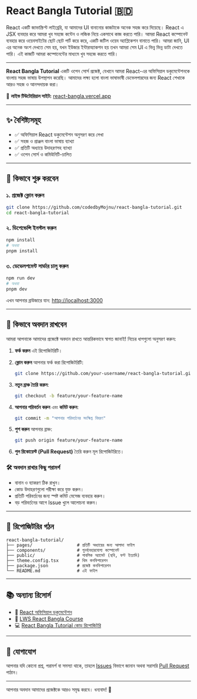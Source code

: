# React Bangla Tutorial 🇧🇩

React একটি জাভাস্ক্রিপ্ট লাইব্রেরি, যা আমাদের UI বানানোর কাজটাকে অনেক সহজ করে দিয়েছে। React এ JSX ব্যবহার করে আমরা খুব সহজে কন্টেন ও লজিক নিয়ে একসাথে কাজ করতে পারি। আমরা React কম্পোনেন্ট ব্যবহার করে ওয়েবসাইটের ছোট ছোট পার্ট করে করে, একটি জটিল ওয়েব অ্যাপ্লিকেশন বানাতে পারি। আমরা জানি, UI এর অনেক অংশ দেখতে সেম হয়, যখন ইউজার ইন্টারঅ্যাকশন হয় তখন আমরা সেম UI এ ভিন্ন ভিন্ন ডাটা দেখতে পারি। এই কাজটি আমরা কম্পোনেন্টের মাধ্যমে খুব সহজে করতে পারি।

---

**React Bangla Tutorial** একটি ওপেন সোর্স প্রজেক্ট, যেখানে আমরা React-এর অফিসিয়াল ডকুমেন্টেশনকে বাংলায় সহজ ভাষায় উপস্থাপন করেছি। আমাদের লক্ষ্য হলো বাংলা ভাষাভাষী ডেভেলপারদের জন্য React শেখাকে আরও সহজ ও আনন্দদায়ক করা।

📘 **লাইভ টিউটোরিয়াল সাইট:** [react-bangla.vercel.app](https://react-bangla.vercel.app)

<hr/>

## ✨ বৈশিষ্ট্যসমূহ

- ✅ অফিসিয়াল React ডকুমেন্টেশন অনুসরণ করে লেখা
- ✅ সহজ ও প্রাঞ্জল বাংলা ভাষায় ব্যাখ্যা
- ✅ প্রতিটি অধ্যায়ে উদাহরণসহ ব্যাখ্যা
- ✅ ওপেন সোর্স ও কমিউনিটি-চালিত

<hr/>

## 🚀 কিভাবে শুরু করবেন

### ১. প্রজেক্ট ক্লোন করুন

```bash
git clone https://github.com/codedbyMojnu/react-bangla-tutorial.git
cd react-bangla-tutorial
```

### ২. ডিপেন্ডেন্সি ইনস্টল করুন

```bash
npm install
# অথবা
pnpm install
```

### ৩. ডেভেলপমেন্ট সার্ভার চালু করুন

```bash
npm run dev
# অথবা
pnpm dev
```

এখন আপনার ব্রাউজারে যান: [http://localhost:3000](http://localhost:3000)

---

## 🤝 কিভাবে অবদান রাখবেন

আমরা আপনাকে আমাদের প্রজেক্টে অবদান রাখতে আন্তরিকভাবে স্বাগত জানাই! নিচের ধাপগুলো অনুসরণ করুন:

1. **ফর্ক করুন** এই রিপোজিটরিটি।
2. **ক্লোন করুন** আপনার ফর্ক করা রিপোজিটরিটি:

   ```bash
   git clone https://github.com/your-username/react-bangla-tutorial.git
   ```

3. **নতুন ব্রাঞ্চ তৈরি করুন**:

   ```bash
   git checkout -b feature/your-feature-name
   ```

4. **আপনার পরিবর্তন করুন** এবং **কমিট করুন**:

   ```bash
   git commit -m "আপনার পরিবর্তনের সংক্ষিপ্ত বিবরণ"
   ```

5. **পুশ করুন** আপনার ব্রাঞ্চ:

   ```bash
   git push origin feature/your-feature-name
   ```

6. **পুল রিকোয়েস্ট (Pull Request)** তৈরি করুন মূল রিপোজিটরিতে।

### 🛠️ অবদান রাখার কিছু পরামর্শ

- বানান ও ব্যাকরণ ঠিক রাখুন।
- কোড উদাহরণগুলো পরীক্ষা করে যুক্ত করুন।
- প্রতিটি পরিবর্তনের জন্য স্পষ্ট কমিট মেসেজ ব্যবহার করুন।
- বড় পরিবর্তনের আগে Issue খুলে আলোচনা করুন।

<hr/>

## 📂 রিপোজিটরির গঠন

```
react-bangla-tutorial/
├── pages/                 # প্রতিটি অধ্যায়ের জন্য আলাদা ফাইল
├── components/            # পুনর্ব্যবহারযোগ্য কম্পোনেন্ট
├── public/                # পাবলিক অ্যাসেট (ছবি, ফন্ট ইত্যাদি)
├── theme.config.tsx       # থিম কনফিগারেশন
├── package.json           # প্রজেক্ট কনফিগারেশন
└── README.md              # এই ফাইল
```

---

## 📚 অন্যান্য রিসোর্স

- 📘 [React অফিসিয়াল ডকুমেন্টেশন](https://react.dev/)
- 🎥 [LWS React Bangla Course](https://learnwithsumit.com/rnext)
- 💻 [React Bangla Tutorial কোড রিপোজিটরি](https://github.com/codebymojnu/react-bangla-tutorial-code)

<hr/>

## 📢 যোগাযোগ

আপনার যদি কোনো প্রশ্ন, পরামর্শ বা সমস্যা থাকে, তাহলে [Issues](https://github.com/codedbyMojnu/react-bangla-tutorial/issues) বিভাগে জানান অথবা সরাসরি [Pull Request](https://github.com/codedbyMojnu/react-bangla-tutorial/pulls) পাঠান।

<hr/>

আপনার অবদান আমাদের প্রজেক্টকে আরও সমৃদ্ধ করবে। ধন্যবাদ! 💙
